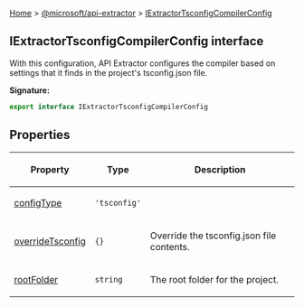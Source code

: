 [Home](./index) &gt; [@microsoft/api-extractor](./api-extractor.md) &gt; [IExtractorTsconfigCompilerConfig](./api-extractor.iextractortsconfigcompilerconfig.md)

## IExtractorTsconfigCompilerConfig interface

With this configuration, API Extractor configures the compiler based on settings that it finds in the project's tsconfig.json file.

<b>Signature:</b>

```typescript
export interface IExtractorTsconfigCompilerConfig 
```

## Properties

|  <p>Property</p> | <p>Type</p> | <p>Description</p> |
|  --- | --- | --- |
|  <p>[configType](./api-extractor.iextractortsconfigcompilerconfig.configtype.md)</p> | <p>`'tsconfig'`</p> |  |
|  <p>[overrideTsconfig](./api-extractor.iextractortsconfigcompilerconfig.overridetsconfig.md)</p> | <p>`{}`</p> | <p>Override the tsconfig.json file contents.</p> |
|  <p>[rootFolder](./api-extractor.iextractortsconfigcompilerconfig.rootfolder.md)</p> | <p>`string`</p> | <p>The root folder for the project.</p> |


